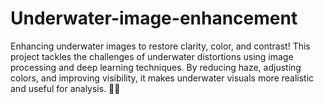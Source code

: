 # Underwater-image-enhancement
 Enhancing underwater images to restore clarity, color, and contrast! This project tackles the challenges of underwater distortions using image processing and deep learning techniques. By reducing haze, adjusting colors, and improving visibility, it makes underwater visuals more realistic and useful for analysis. 🚀🔬
